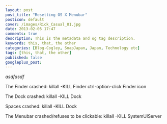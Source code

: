```yaml
---
layout: post
post_title: "Resetting OS X Menubar"
posticon: default
cover: /images/Rick_Casual_01.jpg
date: 2013-02-05 17:47
comments: true
description: This is the metadata and og tag description.
keywords: this, that, the other
categories: [Blog-Cogley, SnapJapan, Japan, Technology etc]
tags: [this, that, the other]
published: false
googleplus_post: 
---
```


_asdfasdf_

<!--more--> 

The Finder crashed:
killall -KILL Finder
ctrl-option-click Finder icon


The Dock crashed:
killall -KILL Dock

Spaces crashed:
killall -KILL Dock

The Menubar crashed/refuses to be clickable:
killall -KILL SystemUIServer